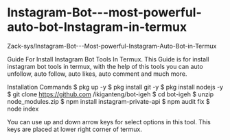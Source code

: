 # Instagram-Bot---most-powerful-auto-bot-Instagram-in-termux
Zack-sys/Instagram-Bot---Most-powerful-Instagram-Auto-Bot-in-Termux

Guide For Install Instagram Bot Tools In Termux.
This Guide is for install instagram bot tools in termux, with the help of this tools you can auto unfollow, auto follow, auto likes, auto comment and much more. 

Installation Commands
$ pkg up -y
$ pkg install git -y
$ pkg install nodejs -y
$ git clone https://github.com /ikiganteng/bot-igeh
$ cd bot-igeh
$ unzip node_modules.zip
$ npm install instagram-private-api
$ npm audit fix
$ node index

You can use up and down arrow keys for select options in this tool. This keys are placed at lower right corner of termux.
